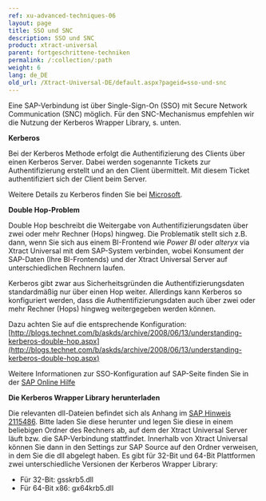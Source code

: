 ```yaml
---
ref: xu-advanced-techniques-06
layout: page
title: SSO und SNC
description: SSO und SNC
product: xtract-universal
parent: fortgeschrittene-techniken
permalink: /:collection/:path
weight: 6
lang: de_DE
old_url: /Xtract-Universal-DE/default.aspx?pageid=sso-und-snc
---
```


Eine SAP-Verbindung ist über Single-Sign-On (SSO) mit Secure Network Communication (SNC) möglich. Für den SNC-Mechanismus empfehlen wir die Nutzung der Kerberos Wrapper Library, s. unten. 


**Kerberos**

Bei der Kerberos Methode erfolgt die Authentifizierung des Clients über einen Kerberos Server. Dabei werden sogenannte Tickets zur Authentifizierung erstellt und an den Client übermittelt. Mit diesem Ticket authentifiziert sich der Client beim Server.

Weitere Details zu Kerberos finden Sie bei [Microsoft](http://technet.microsoft.com/en-us/library/bb742516.aspx).


**Double Hop-Problem**

Double Hop beschreibt die Weitergabe von Authentifizierungsdaten über zwei oder mehr Rechner (Hops) hingweg. Die Problematik stellt sich z.B. dann, wenn Sie sich aus einem BI-Frontend wie *Power BI* oder *alteryx* via Xtract Universal mit dem SAP-System verbinden, wobei Konsument der SAP-Daten (Ihre BI-Frontends) und der Xtract Universal Server auf unterschiedlichen Rechnern laufen.

Kerberos gibt zwar aus Sicherheitsgründen die Authentifizierungsdaten standardmäßig nur über einen Hop weiter. Allerdings kann Kerberos so konfiguriert werden, dass die Authentifizierungsdaten auch über zwei oder mehr Rechner (Hops) hingweg weitergegeben werden können.


Dazu achten Sie auf die entsprechende Konfiguration: <br>
[http://blogs.technet.com/b/askds/archive/2008/06/13/understanding-kerberos-double-hop.aspx](http://blogs.technet.com/b/askds/archive/2008/06/13/understanding-kerberos-double-hop.aspx)

Weitere Informationen zur SSO-Konfiguration auf SAP-Seite finden Sie in der [SAP Online Hilfe](https://help.sap.com/viewer/e815bb97839a4d83be6c4fca48ee5777/7.5.9/DE-DE/440ebf6c9b2b0d1ae10000000a114a6b.html) 


**Die Kerberos Wrapper Library herunterladen**

Die relevanten dll-Dateien befindet sich als Anhang im [SAP Hinweis 2115486](https://launchpad.support.sap.com/#/notes/2115486). Bitte laden Sie diese herunter und legen Sie diese in einem beliebigen Ordner des Rechners ab, auf dem der Xtract Universal Server läuft bzw. die SAP-Verbindung stattfindet. Innerhalb von Xtract Universal können Sie dann in den Settings zur SAP Source auf den Ordner verweisen, in dem Sie die dll abgelegt haben. Es gibt für 32-Bit und 64-Bit Plattformen zwei unterschiedliche Versionen der Kerberos Wrapper Library:  

- Für 32-Bit: gsskrb5.dll 
- Für 64-Bit x86: gx64krb5.dll 


